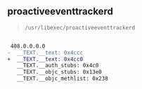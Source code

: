 ## proactiveeventtrackerd

> `/usr/libexec/proactiveeventtrackerd`

```diff

 408.0.0.0.0
-  __TEXT.__text: 0x4ccc
+  __TEXT.__text: 0x4cc0
   __TEXT.__auth_stubs: 0x4c0
   __TEXT.__objc_stubs: 0x13e0
   __TEXT.__objc_methlist: 0x238

```
